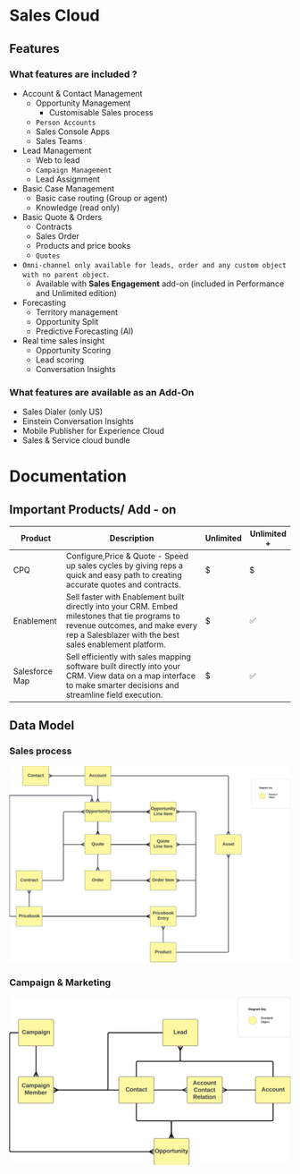 # Sales Cloud  

## Features
### What features are included ?
* Account & Contact Management
    * Opportunity Management
        * Customisable Sales process
    * `Person Accounts`
    * Sales Console Apps
    * Sales Teams
* Lead Management
    * Web to lead
    * `Campaign Management`
    * Lead Assignment
* Basic Case Management
    * Basic case routing (Group or agent)
    * Knowledge (read only)
* Basic Quote & Orders
    * Contracts
    * Sales Order
    * Products and price books
    * `Quotes`
* `Omni-channel only available for leads, order and any custom object with no parent object`.
    * Available with **Sales Engagement** add-on (included in Performance and Unlimited edition)
* Forecasting
    * Territory management
    * Opportunity Split
    * Predictive Forecasting (AI)
* Real time sales insight
    * Opportunity Scoring
    * Lead scoring
    * Conversation Insights

### What features are available as an Add-On
* Sales Dialer (only US)
* Einstein Conversation Insights
* Mobile Publisher for Experience Cloud
* Sales & Service cloud bundle


# Documentation

## Important Products/ Add - on

|Product|Description|Unlimited | Unlimited + |
|--|--|--|--|
|CPQ| Configure,Price & Quote - Speed up sales cycles by giving reps a quick and easy path to creating accurate quotes and contracts.|$|$
|Enablement| Sell faster with Enablement built directly into your CRM. Embed milestones that tie programs to revenue outcomes, and make every rep a Salesblazer with the best sales enablement platform.|$ |✅ 
|Salesforce Map | Sell efficiently with sales mapping software built directly into your CRM. View data on a map interface to make smarter decisions and streamline field execution. |$ |✅ 

## Data Model
### Sales process
![Data Model](/Images//CTA%20-%20Diagrams%20-%20Sales%20Cloud%20-%20Sales.png)

### Campaign & Marketing
![Data Model](/Images//CTA%20-%20Diagrams%20-%20Sales%20Cloud%20-%20Campaign.png)
